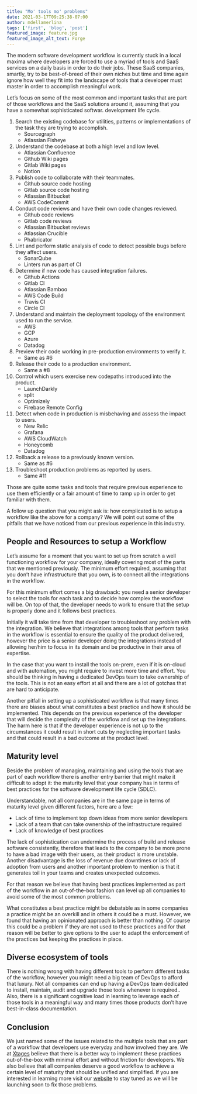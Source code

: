 ```yaml
---
title: "Mo' tools mo' problems"
date: 2021-03-17T09:25:38-07:00
author: mdellamerlina 
tags: ['first', 'blog', 'post']
featured_image: feature.jpg
featured_image_alt_text: Forge
---
```


The modern software development workflow is currently stuck in a local maxima where developers are forced to use a myriad of tools and SaaS services on a daily basis in order to do their jobs. These SaaS companies, smartly, try to be best-of-breed of their own niches but time and time again ignore how well they fit into the landscape of tools that a developer must master in order to accomplish meaningful work.

Let’s focus on some of the most common and important tasks that are part of those workflows and the SaaS solutions around it, assuming that you have a somewhat sophisticated softwar.  development life cycle.

1. Search the existing codebase for utilities, patterns or implementations of the task they are trying to accomplish.
    * Sourcegraph
    * Atlassian Fisheye
2. Understand the codebase at both a high level and low level.
    * Atlassian Confluence
    * Github Wiki pages
    * Gitlab Wiki pages
    * Notion
3. Publish code to collaborate with their teammates.
    * Github source code hosting
    * Gitlab source code hosting
    * Atlassian Bitbucket
    * AWS CodeCommit
4. Conduct code reviews and have their own code changes reviewed.
    * Github code reviews
    * Gitlab code reviews
    * Atlassian Bitbucket reviews
    * Atlassian Crucible
    * Phabricator
5. Lint and perform static analysis of code to detect possible bugs before they affect users.
    * SonarQube
    * Linters run as part of CI
6. Determine if new code has caused integration failures.
    * Github Actions
    * Gitlab CI
    * Atlassian Bamboo
    * AWS Code Build
    * Travis CI
    * Circle CI
7. Understand and maintain the deployment topology of the environment used to run the service.
    * AWS
    * GCP
    * Azure
    * Datadog
8. Preview their code working in pre-production environments to verify it.
    * Same as #6
9. Release their code to a production environment.
    * Same a #8
10. Control which users exercise new codepaths introduced into the product.
    * LaunchDarkly
    * split
    * Optimizely
    * Firebase Remote Config
11. Detect when code in production is misbehaving and assess the impact to users.
    * New Relic
    * Grafana
    * AWS CloudWatch
    * Honeycomb
    * Datadog
12. Rollback a release to a previously known version.
    * Same as #6
13. Troubleshoot production problems as reported by users.
    * Same #11

Those are quite some tasks and tools that require previous experience to use them efficiently or a fair amount of time to ramp up in order to get familiar with them.

A follow up question that you might ask is: how complicated is to setup a  workflow like the above for a company? We will point out some of the pitfalls that we have noticed from our previous experience in this industry.

## People and Resources to setup a Workflow
Let’s assume for a moment that you want to set up from scratch a well functioning workflow for your company, ideally covering most of the parts that we mentioned previously. The minimum effort required, assuming that you don’t have infrastructure that you own, is to connect all the integrations in the workflow.

For this minimum effort comes a big drawback: you need a senior developer to select the tools for each task and to decide how complex the workflow will be. On top of that,  the developer needs to work to ensure that the setup is properly done and it follows best practices.

Initially it will take time from that developer to troubleshoot any problem with the integration. We believe that integrations among tools that perform tasks in the workflow is essential to ensure the quality of the product delivered, however the price is a senior developer doing the integrations instead of allowing her/him to focus in its domain and be productive in their area of expertise.

In the case that you want to install the tools on-prem, even if it is on-cloud and with automation, you might require to invest more time and effort. You should be thinking in having a dedicated DevOps team to take ownership of the tools. This is not an easy effort at all and there are a lot of gotchas that are hard to anticipate.

Another pitfall in setting up a sophisticated workflow is that many times there are biases about what constitutes a best practice and how it should be implemented. This depends on the previous experience of the developer that will decide the complexity of the workflow and set up the integrations. The harm here is that if the developer experience is not up to the circumstances it could result in short cuts by neglecting important tasks and that could result in a bad outcome at the product level.

## Maturity level
Beside the problem of managing, maintaining and using the tools that are part of each workflow there is another entry barrier that might make it difficult to adopt it: the maturity level that your company has in terms of best practices for the software development life cycle (SDLC).

Understandable, not all companies are in the same page in terms of maturity level given different factors, here are a few:
* Lack of time to implement top down ideas from more senior developers
* Lack of a team that can take ownership of the infrastructure required
* Lack of knowledge of best practices

The lack of sophistication can undermine the process of build and release software consistently, therefore that leads to the company to be more prone to have a bad image with their users, as their product is more unstable. Another disadvantage is the loss of revenue due downtimes or lack of adoption from users and another important problem to mention is that it generates toil in your teams and creates unexpected outcomes.

For that reason we believe that having best practices implemented as part of the workflow in an out-of-the-box fashion can level up all companies to avoid some of the most common problems.

What constitutes a best practice might be debatable as in some companies a practice might be an overkill and in others it could be a must. However, we found that having an opinionated approach is better than nothing. Of course this could be a problem if they are not used to these practices and for that reason will be better to give options to the user to adapt the enforcement of the practices but keeping the practices in place.

## Diverse ecosystem of tools
There is nothing wrong with having different tools to perform different tasks of the workflow, however you might need a big team of DevOps to afford that luxury. Not all companies can end up having a DevOps team dedicated to install, maintain, audit and upgrade those tools whenever is required.. Also, there is a significant cognitive load in learning to leverage each of those tools in a meaningful way and many times those products don’t have best-in-class documentation.

## Conclusion
We just named some of the issues related to the multiple tools that are part of a workflow that developers use everyday and how involved they are. We at [Xtages](https://xtages.com) believe that there is a better way to implement these practices out-of-the-box with minimal effort and without friction for developers. We also believe that all companies deserve a good workflow to achieve a certain level of maturity that should be unified and simplified. If you are interested in learning more visit our [website](https://xtages.com) to stay tuned as we will be launching soon to fix those problems.